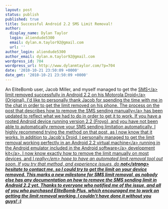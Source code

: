 ```yaml
---
layout: post
status: publish
published: true
title: Successful Android 2.2 SMS Limit Removal!
author:
  display_name: Dylan Taylor
  login: aliendude5300
  email: dylan.m.taylor92@gmail.com
  url: ''
author_login: aliendude5300
author_email: dylan.m.taylor92@gmail.com
wordpress_id: 704
wordpress_url: http://www.dylanmtaylor.com/?p=704
date: '2010-10-21 23:50:09 +0000'
date_gmt: '2010-10-21 23:50:09 +0000'
---
```

<p>An EliteBomb user, Jacob Miller, and myself managed to get the <a class="zem_slink" title="SMS" rel="wikipedia" href="http:&#47;&#47;en.wikipedia.org&#47;wiki&#47;SMS">SMS<&#47;a> limit removed successfully in Android 2.2 on his <a class="zem_slink" title="Motorola Droid" rel="wikipedia" href="http:&#47;&#47;en.wikipedia.org&#47;wiki&#47;Motorola_Droid">Motorola Droid<&#47;a> (Original). I'd like to personally thank Jacob for spending the time with me in the chat in order to get the limit removed on his phone. The process on <a href="http:&#47;&#47;www.dylanmtaylor.com&#47;2010&#47;10&#47;19&#47;closer-to-a-proper-froyo-limit-removal-fix&#47;">the post that describes how to remove the SMS sending manually<&#47;a> has been updated to reflect what we had to do in order to get it to work. If you have a rooted Android device running version 2.2 (Froyo), and you have not been able to automatically remove your SMS sending limitation automatically, I highly recommend trying the method on that post, as I now know that it works. In addition to Jacob's Droid, I personally managed to get the limit removal working perfectly in an Android 2.2 <a class="zem_slink" title="Virtual machine" rel="wikipedia" href="http:&#47;&#47;en.wikipedia.org&#47;wiki&#47;Virtual_machine">virtual machine<&#47;a> running in the Android emulator included in the <a class="zem_slink" title="Android" rel="homepage" href="http:&#47;&#47;code.google.com&#47;android&#47;">Android software<&#47;a> <a class="zem_slink" title="Software development kit" rel="wikipedia" href="http:&#47;&#47;en.wikipedia.org&#47;wiki&#47;Software_development_kit">development kit<&#47;a>. I now know exactly how to remove the limit manually on most devices, and I <em>really<&#47;em> hope to have an automated limit removal tool out soon. If you try that method, and experience issues, do <strong>not<&#47;strong> hesitate to contact me, so I could try to get the limit on your device removed. This marks a new milestone for SMS limit removal, as nobody else has any documentation on how to remove the SMS sending limit in Android 2.2 yet. Thanks to everyone who notified me of the issue, and all of you who purchased EliteBomb Plus, which encouraged me to work on getting the limit removal working. I couldn't have done it without you guys! :)</p>

